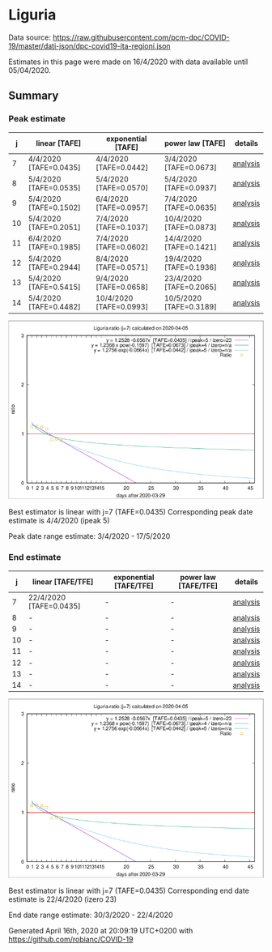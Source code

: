 # Liguria


Data source: https://raw.githubusercontent.com/pcm-dpc/COVID-19/master/dati-json/dpc-covid19-ita-regioni.json

Estimates in this page were made on 16/4/2020 with data available until 05/04/2020.


## Summary 

### Peak estimate 
|j|linear [TAFE]|exponential [TAFE]|power law [TAFE]|details|
|---|----|-----------|---------|-------|
|7|4/4/2020 [TAFE=0.0435]|4/4/2020 [TAFE=0.0442]|3/4/2020 [TAFE=0.0673]|[analysis](COVID-19_liguria_j7_2020-04-05.md)|
|8|5/4/2020 [TAFE=0.0535]|5/4/2020 [TAFE=0.0570]|5/4/2020 [TAFE=0.0937]|[analysis](COVID-19_liguria_j8_2020-04-05.md)|
|9|5/4/2020 [TAFE=0.1502]|6/4/2020 [TAFE=0.0957]|7/4/2020 [TAFE=0.0635]|[analysis](COVID-19_liguria_j9_2020-04-05.md)|
|10|5/4/2020 [TAFE=0.2051]|7/4/2020 [TAFE=0.1037]|10/4/2020 [TAFE=0.0873]|[analysis](COVID-19_liguria_j10_2020-04-05.md)|
|11|6/4/2020 [TAFE=0.1985]|7/4/2020 [TAFE=0.0602]|14/4/2020 [TAFE=0.1421]|[analysis](COVID-19_liguria_j11_2020-04-05.md)|
|12|5/4/2020 [TAFE=0.2944]|8/4/2020 [TAFE=0.0571]|19/4/2020 [TAFE=0.1936]|[analysis](COVID-19_liguria_j12_2020-04-05.md)|
|13|5/4/2020 [TAFE=0.5415]|9/4/2020 [TAFE=0.0658]|23/4/2020 [TAFE=0.2065]|[analysis](COVID-19_liguria_j13_2020-04-05.md)|
|14|5/4/2020 [TAFE=0.4482]|10/4/2020 [TAFE=0.0993]|10/5/2020 [TAFE=0.3189]|[analysis](COVID-19_liguria_j14_2020-04-05.md)|

![best peak estimate](COVID-19_liguria_j7_2020-04-05.png)

Best estimator is linear with j=7 (TAFE=0.0435)
Corresponding peak date estimate is 4/4/2020 (ipeak 5)


Peak date range estimate: 3/4/2020 - 17/5/2020

### End estimate 
|j|linear [TAFE/TFE]|exponential [TAFE/TFE]|power law [TAFE/TFE]|details|
|---|----|-----------|---------|-------|
|7|22/4/2020 [TAFE=0.0435]|-|-|[analysis](COVID-19_liguria_j7_2020-04-05.md)|
|8|-|-|-|[analysis](COVID-19_liguria_j8_2020-04-05.md)|
|9|-|-|-|[analysis](COVID-19_liguria_j9_2020-04-05.md)|
|10|-|-|-|[analysis](COVID-19_liguria_j10_2020-04-05.md)|
|11|-|-|-|[analysis](COVID-19_liguria_j11_2020-04-05.md)|
|12|-|-|-|[analysis](COVID-19_liguria_j12_2020-04-05.md)|
|13|-|-|-|[analysis](COVID-19_liguria_j13_2020-04-05.md)|
|14|-|-|-|[analysis](COVID-19_liguria_j14_2020-04-05.md)|

![best zero estimate](COVID-19_liguria_j7_2020-04-05.png)

Best estimator is linear with j=7 (TAFE=0.0435)
Corresponding end date estimate is 22/4/2020 (izero 23)


End date range estimate: 30/3/2020 - 22/4/2020

Generated April 16th, 2020 at 20:09:19 UTC+0200 with https://github.com/robianc/COVID-19
